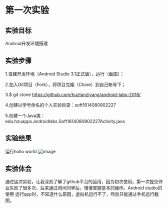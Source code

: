 # 第一次实验

## 实验目标
   Android开发环境搭建

## 实验步骤
 
  1.搭建开发环境（Android Studio 3.1正式版），运行（截图）；

  2.加入Git项目（Fork），将项目克隆（Clone）到自己帐号下；
 
  3.$ git clone https://github.com/huztanziyang/android-labs-2018/
  
  4.创建以学号命名的个人实验目录：soft1614080902227
  
  5.创建一个Java类：edu.hzuapps.androidlabs.Soft1614080902227Activity.java

## 实验结果
运行hollo world
![image](https://github.com/hzutanziyang/android-labs-2018/blob/master/soft1614080902227/helloworld.jpg)
## 实验体会
  通过这次实验，让我深刻了解了github平台的运用，因为初次使用，第一次提交作业失败了很多次，后来通过询问同学后，慢慢掌握基本的操作。Android studio的使用
  运行app时，不知道什么原因，虚拟机运行不了，然后只能通过手机运行截图。
